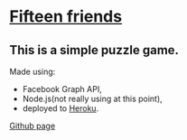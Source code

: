 [Fifteen friends](http://apps.facebook.com/fifteenfriends/)
=====================================

This is a simple puzzle game.
-----------------------------

Made using:

* Facebook Graph API, 
* Node.js(not really using at this point), 
* deployed to [Heroku](http://fifteen.herokuapp.com).

[Github page](http://loginwashere.github.com/fifteen/)